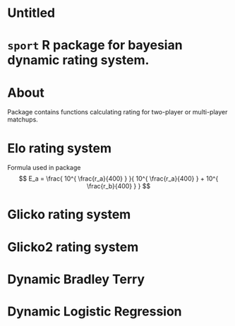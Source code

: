 Untitled
================

`sport` R package for bayesian dynamic rating system.
=====================================================

About
=====

Package contains functions calculating rating for two-player or multi-player matchups.

Elo rating system
=================

Formula used in package
$$ 
  E_a = \frac{ 10^{ \frac{r_a}{400} } }{ 10^{ \frac{r_a}{400} } + 10^{ \frac{r_b}{400} } }
$$

Glicko rating system
====================

Glicko2 rating system
=====================

Dynamic Bradley Terry
=====================

Dynamic Logistic Regression
===========================
